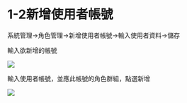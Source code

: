 # 1-2新增使用者帳號

系統管理→角色管理→新增使用者帳號→輸入使用者資料→儲存

輸入欲新增的帳號

![](https://github.com/lifecomService/LifeERP_manuals/tree/c5f5cca33bca11311bde6512cab215b123ef8fd0/.gitbook/assets/image%20%28175%29.png)

輸入使用者帳號，並應此帳號的角色群組，點選新增

![](https://github.com/lifecomService/LifeERP_manuals/tree/c5f5cca33bca11311bde6512cab215b123ef8fd0/.gitbook/assets/image%20%2857%29.png)


